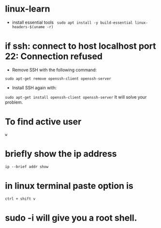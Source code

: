 
# linux-learn
- install essential tools
``` sudo apt install -y build-essential linux-headers-$(uname -r)```
# if ssh: connect to host localhost port 22: Connection refused
-  Remove SSH with the following command:

``` sudo apt-get remove openssh-client openssh-server ```
- Install SSH again with:

``` sudo apt-get install openssh-client openssh-server ```
It will solve your problem.

# To find active user 
``` w ```
# briefly show the ip address
``` ip --brief addr show ```
# in linux terminal paste option is
  ``` ctrl + shift v ```
# sudo -i will give you a root shell.
